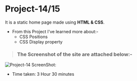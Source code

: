 # Project-14/15 
It is a static home page made using **HTML & CSS**.

- From this Project I've learned more about:-
  - CSS Positions
  - CSS Display property

> ### The Screenshot of the site are attached below:-

![Project-14 ScreenShot:](SS13.png "Dance Landing page")


- Time taken: 3 Hour 30 minutes